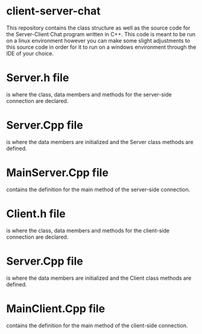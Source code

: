 # client-server-chat
This repository contains the class structure as well as the source code for the Server-Client Chat program written in C++.
This code is meant to be run on a linux environment however you can make some slight adjustments to this source code in order for it to run on a windows environment through the IDE of your choice.

# Server.h file
is where the class, data members and methods for the server-side connection are declared.
# Server.Cpp file
is where the data members are initialized and the Server class methods are defined.
# MainServer.Cpp file
contains the definition for the main method of the server-side connection.

# Client.h file
is where the class, data members and methods for the client-side connection are declared.
# Server.Cpp file
is where the data members are initialized and the Client class methods are defined.
# MainClient.Cpp file
contains the definition for the main method of the client-side connection.

